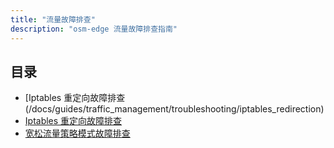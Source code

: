 ```yaml
---
title: "流量故障排查"
description: "osm-edge 流量故障排查指南"
---
```


## 目录
- [Iptables 重定向故障排查(/docs/guides/traffic_management/troubleshooting/iptables_redirection)
- [Iptables 重定向故障排查](/docs/guides/traffic_management/troubleshooting/egress)
- [宽松流量策略模式故障排查](/docs/guides/traffic_management/troubleshooting/permissive_traffic_policy_mode)

